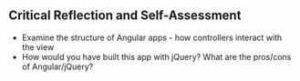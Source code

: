 <section class="module-section" name="Critical Reflection and Self-Assessment">&nbsp;</section>

## Critical Reflection and Self-Assessment


*   Examine the structure of Angular apps - how controllers interact with the view
*   How would you have built this app with jQuery? What are the pros/cons of Angular/jQuery?


